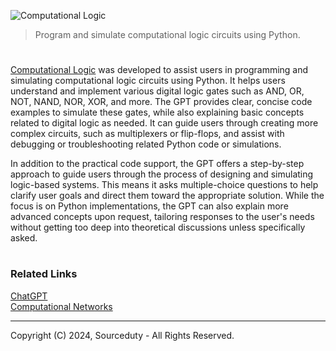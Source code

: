 ![Computational Logic](https://github.com/user-attachments/assets/146d3259-8cb1-45a7-b31a-e0c353a246de)

> Program and simulate computational logic circuits using Python.

#

[Computational Logic](https://chatgpt.com/g/g-JTuo4xfRG-computational-logic) was developed to assist users in programming and simulating computational logic circuits using Python. It helps users understand and implement various digital logic gates such as AND, OR, NOT, NAND, NOR, XOR, and more. The GPT provides clear, concise code examples to simulate these gates, while also explaining basic concepts related to digital logic as needed. It can guide users through creating more complex circuits, such as multiplexers or flip-flops, and assist with debugging or troubleshooting related Python code or simulations.

In addition to the practical code support, the GPT offers a step-by-step approach to guide users through the process of designing and simulating logic-based systems. This means it asks multiple-choice questions to help clarify user goals and direct them toward the appropriate solution. While the focus is on Python implementations, the GPT can also explain more advanced concepts upon request, tailoring responses to the user's needs without getting too deep into theoretical discussions unless specifically asked.

#
### Related Links

[ChatGPT](https://github.com/sourceduty/ChatGPT)
<br>
[Computational Networks](https://github.com/sourceduty/Computational_Networks)

***
Copyright (C) 2024, Sourceduty - All Rights Reserved.
